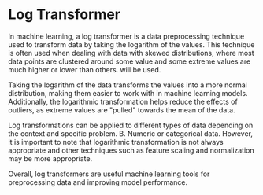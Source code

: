 # Log Transformer

In machine learning, a log transformer is a data preprocessing technique used to transform data by taking the logarithm of the values. This technique is often used when dealing with data with skewed distributions, where most data points are clustered around some value and some extreme values ​​are much higher or lower than others. will be used.

Taking the logarithm of the data transforms the values ​​into a more normal distribution, making them easier to work with in machine learning models. Additionally, the logarithmic transformation helps reduce the effects of outliers, as extreme values ​​are "pulled" towards the mean of the data.

Log transformations can be applied to different types of data depending on the context and specific problem. B. Numeric or categorical data. However, it is important to note that logarithmic transformation is not always appropriate and other techniques such as feature scaling and normalization may be more appropriate.

Overall, log transformers are useful machine learning tools for preprocessing data and improving model performance. 
